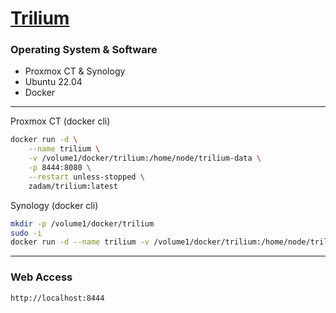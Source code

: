 # [Trilium](https://github.com/zadam/trilium/wiki/Docker-server-installation)

### Operating System & Software
- Proxmox CT & Synology
- Ubuntu 22.04
- Docker

---

Proxmox CT (docker cli)
```bash
docker run -d \
	--name trilium \
	-v /volume1/docker/trilium:/home/node/trilium-data \
	-p 8444:8080 \
	--restart unless-stopped \
	zadam/trilium:latest
```
Synology (docker cli)
```bash
mkdir -p /volume1/docker/trilium
sudo -i
docker run -d --name trilium -v /volume1/docker/trilium:/home/node/trilium-data -p 8444:8080 --restart unless-stopped zadam/trilium:latest
```
---

### Web Access
```
http://localhost:8444
```
